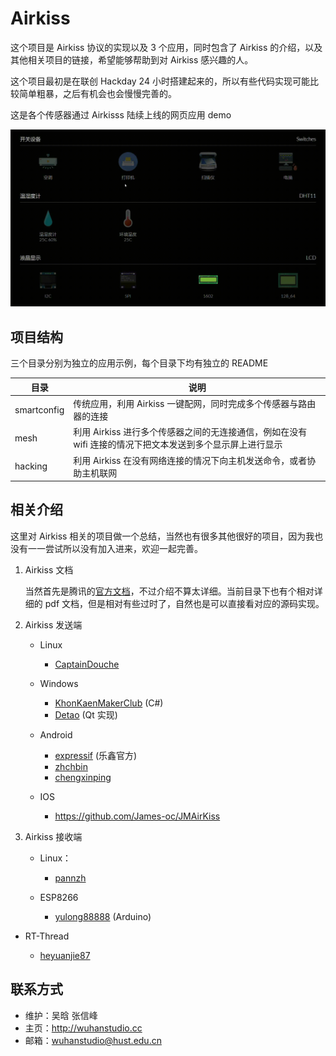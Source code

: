 # Airkiss

这个项目是 Airkiss 协议的实现以及 3 个应用，同时包含了 Airkiss 的介绍，以及其他相关项目的链接，希望能够帮助到对 Airkiss 感兴趣的人。

这个项目最初是在联创 Hackday 24 小时搭建起来的，所以有些代码实现可能比较简单粗暴，之后有机会也会慢慢完善的。

这是各个传感器通过 Airkisss 陆续上线的网页应用 demo

![demo](./demo.gif)


## 项目结构

三个目录分别为独立的应用示例，每个目录下均有独立的 README

| 目录        | 说明                                                         |
| ----------- | ------------------------------------------------------------ |
| smartconfig | 传统应用，利用 Airkiss 一键配网，同时完成多个传感器与路由器的连接 |
| mesh        | 利用 Airkiss 进行多个传感器之间的无连接通信，例如在没有 wifi 连接的情况下把文本发送到多个显示屏上进行显示 |
| hacking     | 利用 Airkiss 在没有网络连接的情况下向主机发送命令，或者协助主机联网 |


## 相关介绍

这里对 Airkiss 相关的项目做一个总结，当然也有很多其他很好的项目，因为我也没有一一尝试所以没有加入进来，欢迎一起完善。

1. Airkiss 文档

   当然首先是腾讯的[官方文档](https://iot.weixin.qq.com/wiki/document-7_1.html)，不过介绍不算太详细。当前目录下也有个相对详细的 pdf 文档，但是相对有些过时了，自然也是可以直接看对应的源码实现。

2. Airkiss 发送端

   - Linux
     
     - [CaptainDouche](https://github.com/CaptainDouche/esp_smartcfg_linux) 
     
   - Windows
     
     - [KhonKaenMakerClub](https://github.com/KhonKaenMakerClub/.NetSmartConfig) (C#)
     - [Detao](https://github.com/Detao/AirKiss) (Qt  实现)
     
   - Android
     
     - [expressif](https://github.com/EspressifApp/EspRelease) (乐鑫官方)
     - [zhchbin](https://github.com/zhchbin/WeChatAirKiss)
     - [chengxinping](https://github.com/chengxinping/AirKissDemo)
     
   - IOS

     - https://github.com/James-oc/JMAirKiss

3. Airkiss 接收端

   - Linux：

     - [pannzh](https://github.com/pannzh/Airkiss)

   - ESP8266

     - [yulong88888](https://github.com/yulong88888/Arduino_ESP8266_WeChat_AirkissAndNFF) (Arduino)

 - RT-Thread

     - [heyuanjie87](http://packages.rt-thread.org/itemDetail.html?package=airkissOpen)


##  联系方式

- 维护：吴晗 张信峰
- 主页：<http://wuhanstudio.cc>
- 邮箱：[wuhanstudio@hust.edu.cn](mailto:wuhanstudio@hust.edu.cn)
